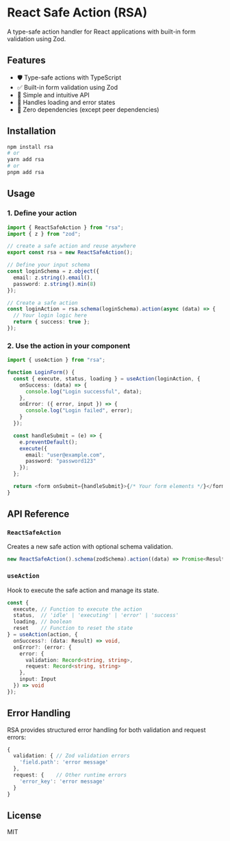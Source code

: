 # React Safe Action (RSA)

A type-safe action handler for React applications with built-in form validation using Zod.

## Features

- 🛡️ Type-safe actions with TypeScript
- ✅ Built-in form validation using Zod
- 🎯 Simple and intuitive API
- 🔄 Handles loading and error states
- 💪 Zero dependencies (except peer dependencies)

## Installation

```bash
npm install rsa
# or
yarn add rsa
# or
pnpm add rsa
```

## Usage

### 1. Define your action

```typescript
import { ReactSafeAction } from "rsa";
import { z } from "zod";

// create a safe action and reuse anywhere
export const rsa = new ReactSafeAction();

// Define your input schema
const loginSchema = z.object({
  email: z.string().email(),
  password: z.string().min(8)
});

// Create a safe action
const loginAction = rsa.schema(loginSchema).action(async (data) => {
  // Your login logic here
  return { success: true };
});
```

### 2. Use the action in your component

```typescript
import { useAction } from "rsa";

function LoginForm() {
  const { execute, status, loading } = useAction(loginAction, {
    onSuccess: (data) => {
      console.log("Login successful", data);
    },
    onError: ({ error, input }) => {
      console.log("Login failed", error);
    }
  });

  const handleSubmit = (e) => {
    e.preventDefault();
    execute({
      email: "user@example.com",
      password: "password123"
    });
  };

  return <form onSubmit={handleSubmit}>{/* Your form elements */}</form>;
}
```

## API Reference

### `ReactSafeAction`

Creates a new safe action with optional schema validation.

```typescript
new ReactSafeAction().schema(zodSchema).action((data) => Promise<Result>);
```

### `useAction`

Hook to execute the safe action and manage its state.

```typescript
const {
  execute, // Function to execute the action
  status,  // 'idle' | 'executing' | 'error' | 'success'
  loading, // boolean
  reset    // Function to reset the state
} = useAction(action, {
  onSuccess?: (data: Result) => void,
  onError?: (error: {
    error: {
      validation: Record<string, string>,
      request: Record<string, string>
    },
    input: Input
  }) => void
});
```

## Error Handling

RSA provides structured error handling for both validation and request errors:

```typescript
{
  validation: { // Zod validation errors
    'field.path': 'error message'
  },
  request: {    // Other runtime errors
    'error_key': 'error message'
  }
}
```

## License

MIT
